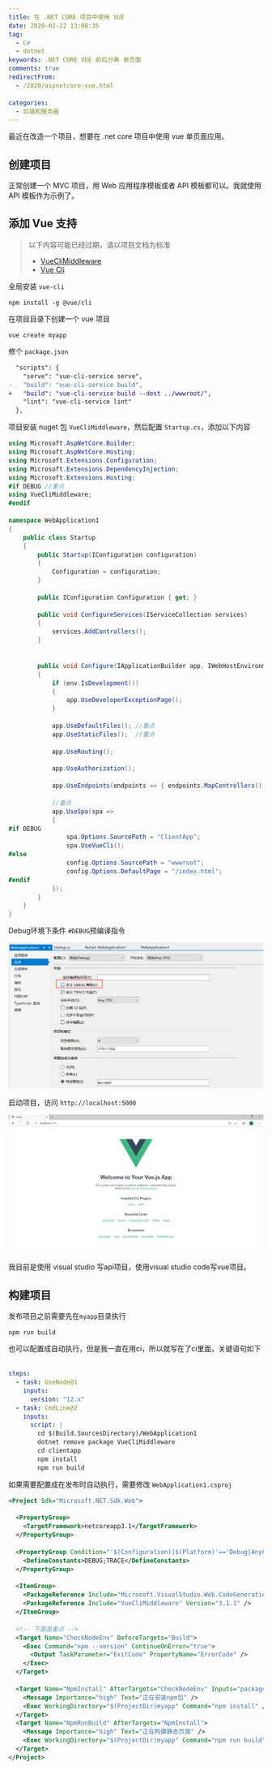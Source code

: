```yaml
---
title: 在 .NET CORE 项目中使用 VUE
date: 2020-02-22 13:08:35
tag: 
  - C#
  - dotnet
keywords: .NET CORE VUE 前后分离 单页面
comments: true
redirectFrom:
  - /2020/aspnetcore-vue.html

categories: 
  - 后端和服务器
---
```


最近在改造一个项目，想要在 .net core 项目中使用 vue 单页面应用。

<!-- more -->

## 创建项目

正常创建一个 MVC 项目，用 Web 应用程序模板或者 API 模板都可以。我就使用 API 模板作为示例了。

## 添加 Vue 支持

> 以下内容可能已经过期，请以项目文档为标准
> - [VueCliMiddleware](https://github.com/EEParker/aspnetcore-vueclimiddleware)
> - [Vue Cli](https://cli.vuejs.org/zh/guide/)


全局安装 `vue-cli`

```
npm install -g @vue/cli
```

在项目目录下创建一个 vue 项目

```
vue create myapp
```

修个 `package.json`

```diff package.json
  "scripts": {
    "serve": "vue-cli-service serve",
-   "build": "vue-cli-service build",
+   "build": "vue-cli-service build --dest ../wwwroot/",
    "lint": "vue-cli-service lint"
  },
```

项目安装 nuget 包 `VueCliMiddleware`，然后配置 `Startup.cs`，添加以下内容


```cs Startup.cs
using Microsoft.AspNetCore.Builder;
using Microsoft.AspNetCore.Hosting;
using Microsoft.Extensions.Configuration;
using Microsoft.Extensions.DependencyInjection;
using Microsoft.Extensions.Hosting;
#if DEBUG //重点
using VueCliMiddleware;
#endif

namespace WebApplication1
{
    public class Startup
    {
        public Startup(IConfiguration configuration)
        {
            Configuration = configuration;
        }

        public IConfiguration Configuration { get; }

        public void ConfigureServices(IServiceCollection services)
        {
            services.AddControllers();
        }


        public void Configure(IApplicationBuilder app, IWebHostEnvironment env)
        {
            if (env.IsDevelopment())
            {
                app.UseDeveloperExceptionPage();
            }

            app.UseDefaultFiles(); //重点
            app.UseStaticFiles();  //重点

            app.UseRouting();

            app.UseAuthorization();

            app.UseEndpoints(endpoints => { endpoints.MapControllers(); });

            //重点
            app.UseSpa(spa =>
            {
#if DEBUG
                spa.Options.SourcePath = "ClientApp";
                spa.UseVueCli();
#else
                config.Options.SourcePath = "wwwroot";
                config.Options.DefaultPage = "/index.html";
#endif
            });
        }
    }
}
```

Debug环境下条件 `#DEBUG`预编译指令

![](./img/Snipaste_2020-02-22_10-15-44.png)

启动项目，访问 `http://localhost:5000`

![](./img/Snipaste_2020-02-22_10-25-21.png)

我目前是使用 visual studio 写api项目，使用visual studio code写vue项目。

## 构建项目

发布项目之前需要先在`myapp`目录执行

```
npm run build
```

也可以配置成自动执行，但是我一直在用ci，所以就写在了ci里面，关键语句如下

```yaml azure-pipelines.yml

steps:
  - task: UseNode@1
    inputs:
      version: "12.x"
  - task: CmdLine@2
    inputs:
      script: |
        cd $(Build.SourcesDirectory)/WebApplication1
        dotnet remove package VueCliMiddleware
        cd clientapp
        npm install
        npm run build
```

如果需要配置成在发布时自动执行，需要修改 `WebApplication1.csproj`

```xml WebApplication1.csproj
<Project Sdk="Microsoft.NET.Sdk.Web">

  <PropertyGroup>
    <TargetFramework>netcoreapp3.1</TargetFramework>
  </PropertyGroup>

  <PropertyGroup Condition="'$(Configuration)|$(Platform)'=='Debug|AnyCPU'">
    <DefineConstants>DEBUG;TRACE</DefineConstants>
  </PropertyGroup>

  <ItemGroup>
    <PackageReference Include="Microsoft.VisualStudio.Web.CodeGeneration.Design" Version="3.1.1" />
    <PackageReference Include="VueCliMiddleware" Version="3.1.1" />
  </ItemGroup>

  <!-- 下面是重点 -->
  <Target Name="CheckNodeEnv" BeforeTargets="Build">
    <Exec Command="npm --version" ContinueOnError="true">
      <Output TaskParameter="ExitCode" PropertyName="ErrorCode" />
    </Exec>
  </Target>

  <Target Name="NpmInstall" AfterTargets="CheckNodeEnv" Inputs="package.json" Outputs="packages-lock.json">
    <Message Importance="high" Text="正在安装npm包" />
    <Exec WorkingDirectory="$(ProjectDir)myapp" Command="npm install" />
  </Target>
  <Target Name="NpmRunBuild" AfterTargets="NpmInstall">
    <Message Importance="high" Text="正在构建静态页面" />
    <Exec WorkingDirectory="$(ProjectDir)myapp" Command="npm run build" />
  </Target>
</Project>
```

